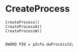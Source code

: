# CreateProcess

```
CreateProcess()
CreateProcessA()
CreateProcessW()


DWORD PID = pInfo.dwProcessId;
```